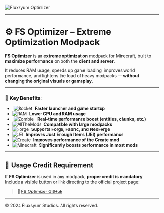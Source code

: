 ![Fluxsyum Optimizer](https://media.discordapp.net/attachments/1284858767925710910/1388933685914632333/20250629_142624.png?ex=6862c8cb\&is=6861774b\&hm=310197f2b7c7d65ddbd097c4a47faa719578a3659c40a0d0af38f60310e52aaa&=\&format=webp\&quality=lossless\&width=1232\&height=367)

---

# ⚙️ FS Optimizer – Extreme Optimization Modpack

**FS Optimizer** is an **extreme optimization** modpack for Minecraft, built to **maximize performance** on both the **client and server**.

It reduces RAM usage, speeds up game loading, improves world performance, and lightens the load of heavy modpacks — **without changing the original visuals or gameplay**.

---

### 🔧 Key Benefits:

*  ![Rocket](https://media.discordapp.net/attachments/1284858767925710910/1389758807017783438/download9.jpeg?ex=6865c940\&is=686477c0\&hm=b40164cd7b477e1642e03e10e165b11d1235b4836b32cefef2413829a293204d&=\&format=webp)  **Faster launcher and game startup**
* ![RAM](https://media.discordapp.net/attachments/1284858767925710910/1389754470497255504/download6.jpeg?ex=6865c536\&is=686473b6\&hm=afa1585f77e8add8e6e931c4b21c350d40049f98900d0ed777dd6311d2dbcd23&=\&format=webp)  **Lower CPU and RAM usage**
*  ![Zombie](https://media.discordapp.net/attachments/1284858767925710910/1389753725106655252/download5.jpeg?ex=6865c484\&is=68647304\&hm=afada0ee7566f3a667c72fb0ebb115f5152517bcd6a244949d38d969fe694e61&=\&format=webp)   **Real-time performance boost (entities, chunks, etc.)**
* ![AllTheMods](https://media.discordapp.net/attachments/1284858767925710910/1389753316853940274/download4.jpeg?ex=6865c423\&is=686472a3\&hm=d5cf6ab7aec5331572fe3113347a708dae95f1af400f5d3e3361e70b9fab9b75&=\&format=webp)  **Compatible with large modpacks**
* ![Forge](https://media.discordapp.net/attachments/1284858767925710910/1389752492534796318/download.jpeg?ex=6865c35e\&is=686471de\&hm=a766a3d70d2e01b01c834c4d4a25c74e48f37bb73855207dca39cf63ca255c40&=\&format=webp)  **Supports Forge, Fabric, and NeoForge**
* ![JEI](https://media.discordapp.net/attachments/1284858767925710910/1389752493231181934/download3.jpeg?ex=6865c35e\&is=686471de\&hm=4522998fc26ee20cc8ff3d87ae794cd3c367c00e2fd6796308c306ca60f7b948&=\&format=webp)  **Improves Just Enough Items (JEI) performance**
* ![Create](https://media.discordapp.net/attachments/1284858767925710910/1389752492950290432/download2.jpeg?ex=6865c35e\&is=686471de\&hm=302eda50b75f8b8881ae369e0a266deed96f25ac7cda4797cc3dad52a3b028e9&=\&format=webp)  **Improves performance of the Create mod**
* ![Minecraft](https://media.discordapp.net/attachments/1284858767925710910/1389761108532789398/download10.jpeg?ex=6865cb64\&is=686479e4\&hm=99e4ac02633ccf86f99b1e8badf53ae9438ae58f55aaf346d1a4a7be2071a011&=\&format=webp)  **Significantly boosts performance in most mods**

---

## 🚨 Usage Credit Requirement

If **FS Optimizer** is used in any modpack, **proper credit is mandatory**.
Include a visible button or link directing to the official project page:

> 🔗 [FS Optimizer GitHub](https://github.com/FluxsyumStudios/FS-Optimizer)

---

© 2024 Fluxsyum Studios. All rights reserved.